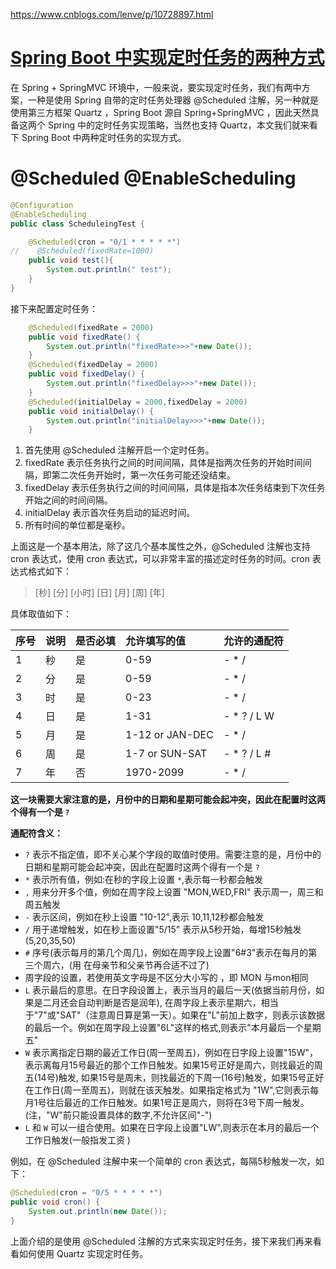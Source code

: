 https://www.cnblogs.com/lenve/p/10728897.html

# [Spring Boot 中实现定时任务的两种方式](https://www.cnblogs.com/lenve/p/10728897.html)

在 Spring + SpringMVC 环境中，一般来说，要实现定时任务，我们有两中方案，一种是使用 Spring 自带的定时任务处理器 @Scheduled 注解，另一种就是使用第三方框架 Quartz ，Spring Boot 源自 Spring+SpringMVC ，因此天然具备这两个 Spring 中的定时任务实现策略，当然也支持 Quartz，本文我们就来看下 Spring Boot 中两种定时任务的实现方式。

# @Scheduled  @EnableScheduling

```java
@Configuration
@EnableScheduling
public class ScheduleingTest {

    @Scheduled(cron = "0/1 * * * * *")
//    @Scheduled(fixedRate=1000)
    public void test(){
        System.out.println(" test");
    }
}
```

接下来配置定时任务：

```java
    @Scheduled(fixedRate = 2000)
    public void fixedRate() {
        System.out.println("fixedRate>>>"+new Date());    
    }
    @Scheduled(fixedDelay = 2000)
    public void fixedDelay() {
        System.out.println("fixedDelay>>>"+new Date());
    }
    @Scheduled(initialDelay = 2000,fixedDelay = 2000)
    public void initialDelay() {
        System.out.println("initialDelay>>>"+new Date());
    }
```

1. 首先使用 @Scheduled 注解开启一个定时任务。
2. fixedRate 表示任务执行之间的时间间隔，具体是指两次任务的开始时间间隔，即第二次任务开始时，第一次任务可能还没结束。
3. fixedDelay 表示任务执行之间的时间间隔，具体是指本次任务结束到下次任务开始之间的时间间隔。
4. initialDelay 表示首次任务启动的延迟时间。
5. 所有时间的单位都是毫秒。

上面这是一个基本用法，除了这几个基本属性之外，@Scheduled 注解也支持 cron 表达式，使用 cron 表达式，可以非常丰富的描述定时任务的时间。cron 表达式格式如下：

> [秒] [分] [小时] [日] [月] [周] [年]

具体取值如下：

| 序号 | 说明 | 是否必填 | 允许填写的值    | 允许的通配符 |
| :--- | :--- | :------- | :-------------- | :----------- |
| 1    | 秒   | 是       | 0-59            | - * /        |
| 2    | 分   | 是       | 0-59            | - * /        |
| 3    | 时   | 是       | 0-23            | - * /        |
| 4    | 日   | 是       | 1-31            | - * ? / L W  |
| 5    | 月   | 是       | 1-12 or JAN-DEC | - * /        |
| 6    | 周   | 是       | 1-7 or SUN-SAT  | - * ? / L #  |
| 7    | 年   | 否       | 1970-2099       | - * /        |

**这一块需要大家注意的是，月份中的日期和星期可能会起冲突，因此在配置时这两个得有一个是 `?`**

**通配符含义：**

- `?` 表示不指定值，即不关心某个字段的取值时使用。需要注意的是，月份中的日期和星期可能会起冲突，因此在配置时这两个得有一个是 `?`
- `*` 表示所有值，例如:在秒的字段上设置 `*`,表示每一秒都会触发
- `,` 用来分开多个值，例如在周字段上设置 "MON,WED,FRI" 表示周一，周三和周五触发
- `-` 表示区间，例如在秒上设置 "10-12",表示 10,11,12秒都会触发
- `/` 用于递增触发，如在秒上面设置"5/15" 表示从5秒开始，每增15秒触发(5,20,35,50)
- `#` 序号(表示每月的第几个周几)，例如在周字段上设置"6#3"表示在每月的第三个周六，(用 在母亲节和父亲节再合适不过了)
- 周字段的设置，若使用英文字母是不区分大小写的 ，即 MON 与mon相同
- `L` 表示最后的意思。在日字段设置上，表示当月的最后一天(依据当前月份，如果是二月还会自动判断是否是润年), 在周字段上表示星期六，相当于"7"或"SAT"（注意周日算是第一天）。如果在"L"前加上数字，则表示该数据的最后一个。例如在周字段上设置"6L"这样的格式,则表示"本月最后一个星期五"
- `W` 表示离指定日期的最近工作日(周一至周五)，例如在日字段上设置"15W"，表示离每月15号最近的那个工作日触发。如果15号正好是周六，则找最近的周五(14号)触发, 如果15号是周未，则找最近的下周一(16号)触发，如果15号正好在工作日(周一至周五)，则就在该天触发。如果指定格式为 "1W",它则表示每月1号往后最近的工作日触发。如果1号正是周六，则将在3号下周一触发。(注，"W"前只能设置具体的数字,不允许区间"-")
- `L` 和 `W` 可以一组合使用。如果在日字段上设置"LW",则表示在本月的最后一个工作日触发(一般指发工资 )

例如，在 @Scheduled 注解中来一个简单的 cron 表达式，每隔5秒触发一次，如下：

```java
@Scheduled(cron = "0/5 * * * * *")
public void cron() {
    System.out.println(new Date());
}
```

上面介绍的是使用 @Scheduled 注解的方式来实现定时任务，接下来我们再来看看如何使用 Quartz 实现定时任务。